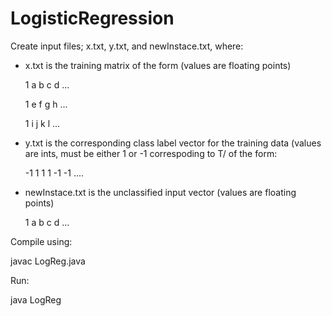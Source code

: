 # LogisticRegression
Create input files; x.txt, y.txt, and newInstace.txt, where:

 -  x.txt is the training matrix of the form (values are floating points)
 
      1 a b c d ...
     
      1 e f g h ...
      
      1 i j k l ...

      
 - y.txt is the corresponding class label vector for the training data (values are ints, must be either 1 or -1 correspoding to T/ of the form:
 
    -1 1 1 1 -1 -1 ....
 
 - newInstace.txt is the unclassified input vector (values are floating points)
 
    1 a b c d ...


Compile using:

  javac LogReg.java

Run:

  java LogReg

